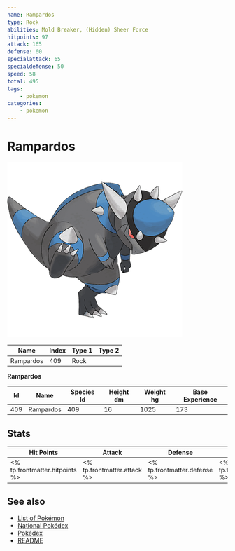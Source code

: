 ```yaml
---
name: Rampardos
type: Rock
abilities: Mold Breaker, (Hidden) Sheer Force
hitpoints: 97
attack: 165
defense: 60
specialattack: 65
specialdefense: 50
speed: 58
total: 495
tags:
    - pokemon
categories:
    - pokemon
---
```


# Rampardos


![Rampardos](images/409.png)

| **Name** | **Index** | **Type 1** | **Type 2** |
|----|----|----|----|
| Rampardos | 409 | Rock  |  |

**Rampardos** 




| **Id** | **Name** | **Species Id** | **Height dm** | **Weight hg** | **Base Experience** |
|--------|----------|----------------|------------|------------|---------------------|
| 409 | Rampardos | 409 | 16 | 1025 | 173 |



## Stats

| **Hit Points** | **Attack** | **Defense** | **Special Attack** | **Special Defense** | **Speed** | **Total** |
|----------------|------------|-------------|--------------------|---------------------|-----------|-----------|
| <% tp.frontmatter.hitpoints %> | <% tp.frontmatter.attack %> | <% tp.frontmatter.defense %> | <% tp.frontmatter.specialattack %> | <% tp.frontmatter.specialdefense %> | <% tp.frontmatter.speed %> | <% tp.frontmatter.total %> |

## See also

- [List of Pokémon](../pokemon.md)
- [National Pokédex](../national_pokedex.md)
- [Pokédex](../pokedex.md)
- [README](../README.md)

